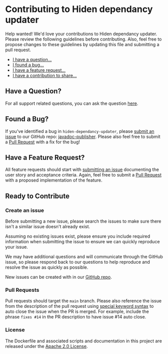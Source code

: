 # Contributing to Hiden dependancy updater

Help wanted! We'd love your contributions to Hiden dependancy updater. Please review the following guidelines before contributing. Also, feel free to propose changes to these guidelines by updating this file and submitting a pull request.

- [I have a question...](#questions)
- [I found a bug...](#bugs)
- [I have a feature request...](#features)
- [I have a contribution to share...](#process)

## <a id="questions"></a> Have a Question?

For all support related questions, you can ask the question [here](https://m.me/mathieu.soysal.75).

## <a id="bugs"></a> Found a Bug?

If you've identified a bug in `hiden-dependancy-updater`, please [submit an issue](#issue) to our GitHub repo: [javadoc-publisher](https://github.com/MathieuSoysal/hiden-dependancy-updater/issues/new). Please also feel free to submit a [Pull Request](#pr) with a fix for the bug!

## <a id="features"></a> Have a Feature Request?

All feature requests should start with [submitting an issue](#issue) documenting the user story and acceptance criteria. Again, feel free to submit a [Pull Request](#pr) with a proposed implementation of the feature.

## <a id="process"></a> Ready to Contribute

### <a id="issue"></a> Create an issue

Before submitting a new issue, please search the issues to make sure there isn't a similar issue doesn't already exist.

Assuming no existing issues exist, please ensure you include required information when submitting the issue to ensure we can quickly reproduce your issue.

We may have additional questions and will communicate through the GitHub issue, so please respond back to our questions to help reproduce and resolve the issue as quickly as possible.

New issues can be created with in our [GitHub repo](https://github.com/MathieuSoysal/hiden-dependancy-updater/issues/new).

### <a id="pr"></a>Pull Requests

Pull requests should target the `main` branch. Please also reference the issue from the description of the pull request using [special keyword syntax](https://help.github.com/articles/closing-issues-via-commit-messages/) to auto close the issue when the PR is merged. For example, include the phrase `fixes #14` in the PR description to have issue #14 auto close.

### License
The Dockerfile and associated scripts and documentation in this project are released under the [Apache 2.0 License](https://github.com/MathieuSoysal/hiden-dependancy-updater/blob/main/LICENSE).